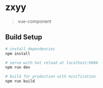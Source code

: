 # zxyy

> vue-component

## Build Setup

``` bash
# install dependencies
npm install

# serve with hot reload at localhost:8080
npm run dev

# build for production with minification
npm run build
```

